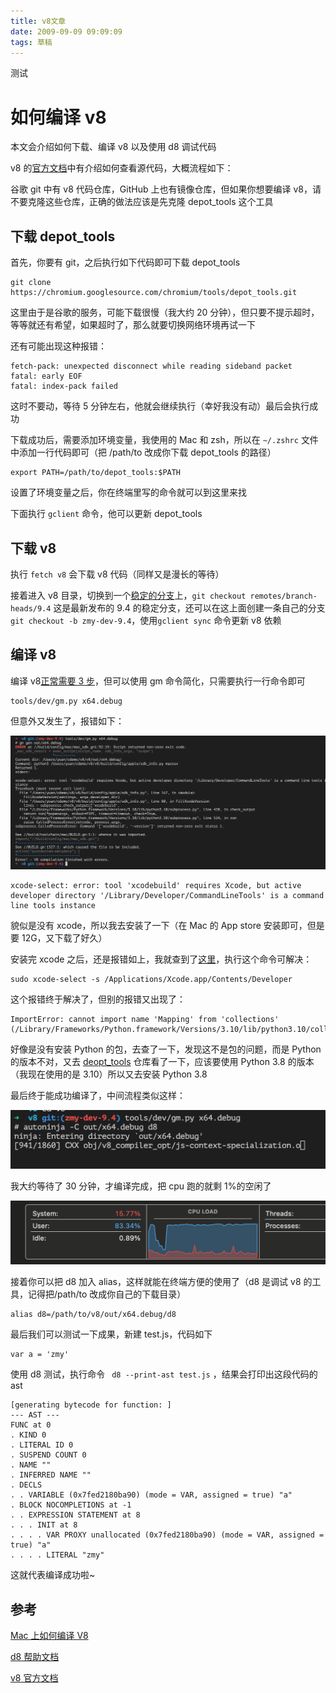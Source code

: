 ```yaml
---
title: v8文章
date: 2009-09-09 09:09:09
tags: 草稿
---
```


测试

# 如何编译 v8

本文会介绍如何下载、编译 v8 以及使用 d8 调试代码

v8 的[官方文档](https://v8.dev/docs/source-code)中有介绍如何查看源代码，大概流程如下：

谷歌 git 中有 v8 代码仓库，GitHub 上也有镜像仓库，但如果你想要编译 v8，请不要克隆这些仓库，正确的做法应该是先克隆 depot_tools 这个工具

## 下载 depot_tools

首先，你要有 git，之后执行如下代码即可下载 depot_tools

```
git clone https://chromium.googlesource.com/chromium/tools/depot_tools.git
```

这里由于是谷歌的服务，可能下载很慢（我大约 20 分钟），但只要不提示超时，等等就还有希望，如果超时了，那么就要切换网络环境再试一下

还有可能出现这种报错：

```
fetch-pack: unexpected disconnect while reading sideband packet
fatal: early EOF
fatal: index-pack failed
```

这时不要动，等待 5 分钟左右，他就会继续执行（幸好我没有动）最后会执行成功

下载成功后，需要添加环境变量，我使用的 Mac 和 zsh，所以在 `~/.zshrc` 文件中添加一行代码即可（把 /path/to 改成你下载 depot_tools 的路径）

```
export PATH=/path/to/depot_tools:$PATH
```

设置了环境变量之后，你在终端里写的命令就可以到这里来找

下面执行 `gclient` 命令，他可以更新 depot_tools

## 下载 v8

执行 `fetch v8` 会下载 v8 代码（同样又是漫长的等待）

接着进入 v8 目录，切换到一个[稳定的分支](https://v8.dev/docs/release-process)上，`git checkout remotes/branch-heads/9.4` 这是最新发布的 9.4 的稳定分支，还可以在这上面创建一条自己的分支 `git checkout -b zmy-dev-9.4`，使用`gclient sync` 命令更新 v8 依赖

## 编译 v8

编译 v8[正常需要 3 步](https://v8.dev/docs/build-gn)，但可以使用 gm 命令简化，只需要执行一行命令即可

```
tools/dev/gm.py x64.debug
```

但意外又发生了，报错如下：

![image-20211206102506875](https://raw.githubusercontent.com/acmu/pictures/master/uPic/2021-12/28_17:37_gd19uX.png)

```
xcode-select: error: tool 'xcodebuild' requires Xcode, but active developer directory '/Library/Developer/CommandLineTools' is a command line tools instance
```

貌似是没有 xcode，所以我去安装了一下（在 Mac 的 App store 安装即可，但是要 12G，又下载了好久）

安装完 xcode 之后，还是报错如上，我就查到了[这里](https://github.com/nodejs/node-gyp/issues/569)，执行这个命令可解决：

```
sudo xcode-select -s /Applications/Xcode.app/Contents/Developer
```

这个报错终于解决了，但别的报错又出现了：

```
ImportError: cannot import name 'Mapping' from 'collections' (/Library/Frameworks/Python.framework/Versions/3.10/lib/python3.10/collections/__init__.py)
```

好像是没有安装 Python 的包，去查了一下，发现这不是包的问题，而是 Python 的版本不对，又去 [deopt_tools](https://chromium.googlesource.com/chromium/tools/depot_tools.git) 仓库看了一下，应该要使用 Python 3.8 的版本（我现在使用的是 3.10）所以又去安装 Python 3.8

最后终于能成功编译了，中间流程类似这样：

![image-20211206155110371](https://raw.githubusercontent.com/acmu/pictures/master/uPic/2021-12/28_17:37_0tM6Tw.png)

我大约等待了 30 分钟，才编译完成，把 cpu 跑的就剩 1%的空闲了

![image-20211206155733787](https://raw.githubusercontent.com/acmu/pictures/master/uPic/2021-12/28_17:38_gb9wyB.png)

接着你可以把 d8 加入 alias，这样就能在终端方便的使用了（d8 是调试 v8 的工具，记得把/path/to 改成你自己的下载目录）

```
alias d8=/path/to/v8/out/x64.debug/d8
```

最后我们可以测试一下成果，新建 test.js，代码如下

```
var a = 'zmy'
```

使用 d8 测试，执行命令 ` d8 --print-ast test.js` ，结果会打印出这段代码的 ast

```
[generating bytecode for function: ]
--- AST ---
FUNC at 0
. KIND 0
. LITERAL ID 0
. SUSPEND COUNT 0
. NAME ""
. INFERRED NAME ""
. DECLS
. . VARIABLE (0x7fed2180ba90) (mode = VAR, assigned = true) "a"
. BLOCK NOCOMPLETIONS at -1
. . EXPRESSION STATEMENT at 8
. . . INIT at 8
. . . . VAR PROXY unallocated (0x7fed2180ba90) (mode = VAR, assigned = true) "a"
. . . . LITERAL "zmy"
```

这就代表编译成功啦~

## 参考

[Mac 上如何编译 V8](https://www.jianshu.com/p/204e4a47d75c)

[d8 帮助文档](https://gist.github.com/kevincennis/0cd2138c78a07412ef21)

[v8 官方文档](https://v8.dev/docs)
